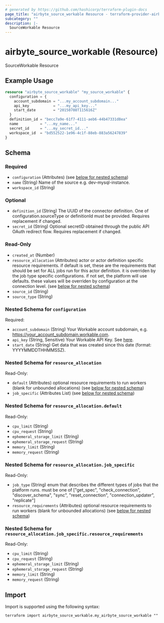 ```yaml
---
# generated by https://github.com/hashicorp/terraform-plugin-docs
page_title: "airbyte_source_workable Resource - terraform-provider-airbyte"
subcategory: ""
description: |-
  SourceWorkable Resource
---
```


# airbyte_source_workable (Resource)

SourceWorkable Resource

## Example Usage

```terraform
resource "airbyte_source_workable" "my_source_workable" {
  configuration = {
    account_subdomain = "...my_account_subdomain..."
    api_key           = "...my_api_key..."
    start_date        = "20150708T115616Z"
  }
  definition_id = "becc7a9e-61f7-4111-aeb6-44b47331d8ea"
  name          = "...my_name..."
  secret_id     = "...my_secret_id..."
  workspace_id  = "bd552522-1e96-4c1f-88eb-883a56247839"
}
```

<!-- schema generated by tfplugindocs -->
## Schema

### Required

- `configuration` (Attributes) (see [below for nested schema](#nestedatt--configuration))
- `name` (String) Name of the source e.g. dev-mysql-instance.
- `workspace_id` (String)

### Optional

- `definition_id` (String) The UUID of the connector definition. One of configuration.sourceType or definitionId must be provided. Requires replacement if changed.
- `secret_id` (String) Optional secretID obtained through the public API OAuth redirect flow. Requires replacement if changed.

### Read-Only

- `created_at` (Number)
- `resource_allocation` (Attributes) actor or actor definition specific resource requirements. if default is set, these are the requirements that should be set for ALL jobs run for this actor definition. it is overriden by the job type specific configurations. if not set, the platform will use defaults. these values will be overriden by configuration at the connection level. (see [below for nested schema](#nestedatt--resource_allocation))
- `source_id` (String)
- `source_type` (String)

<a id="nestedatt--configuration"></a>
### Nested Schema for `configuration`

Required:

- `account_subdomain` (String) Your Workable account subdomain, e.g. https://your_account_subdomain.workable.com.
- `api_key` (String, Sensitive) Your Workable API Key. See <a href="https://workable.readme.io/reference/generate-an-access-token">here</a>.
- `start_date` (String) Get data that was created since this date (format: YYYYMMDDTHHMMSSZ).


<a id="nestedatt--resource_allocation"></a>
### Nested Schema for `resource_allocation`

Read-Only:

- `default` (Attributes) optional resource requirements to run workers (blank for unbounded allocations) (see [below for nested schema](#nestedatt--resource_allocation--default))
- `job_specific` (Attributes List) (see [below for nested schema](#nestedatt--resource_allocation--job_specific))

<a id="nestedatt--resource_allocation--default"></a>
### Nested Schema for `resource_allocation.default`

Read-Only:

- `cpu_limit` (String)
- `cpu_request` (String)
- `ephemeral_storage_limit` (String)
- `ephemeral_storage_request` (String)
- `memory_limit` (String)
- `memory_request` (String)


<a id="nestedatt--resource_allocation--job_specific"></a>
### Nested Schema for `resource_allocation.job_specific`

Read-Only:

- `job_type` (String) enum that describes the different types of jobs that the platform runs. must be one of ["get_spec", "check_connection", "discover_schema", "sync", "reset_connection", "connection_updater", "replicate"]
- `resource_requirements` (Attributes) optional resource requirements to run workers (blank for unbounded allocations) (see [below for nested schema](#nestedatt--resource_allocation--job_specific--resource_requirements))

<a id="nestedatt--resource_allocation--job_specific--resource_requirements"></a>
### Nested Schema for `resource_allocation.job_specific.resource_requirements`

Read-Only:

- `cpu_limit` (String)
- `cpu_request` (String)
- `ephemeral_storage_limit` (String)
- `ephemeral_storage_request` (String)
- `memory_limit` (String)
- `memory_request` (String)

## Import

Import is supported using the following syntax:

```shell
terraform import airbyte_source_workable.my_airbyte_source_workable ""
```
